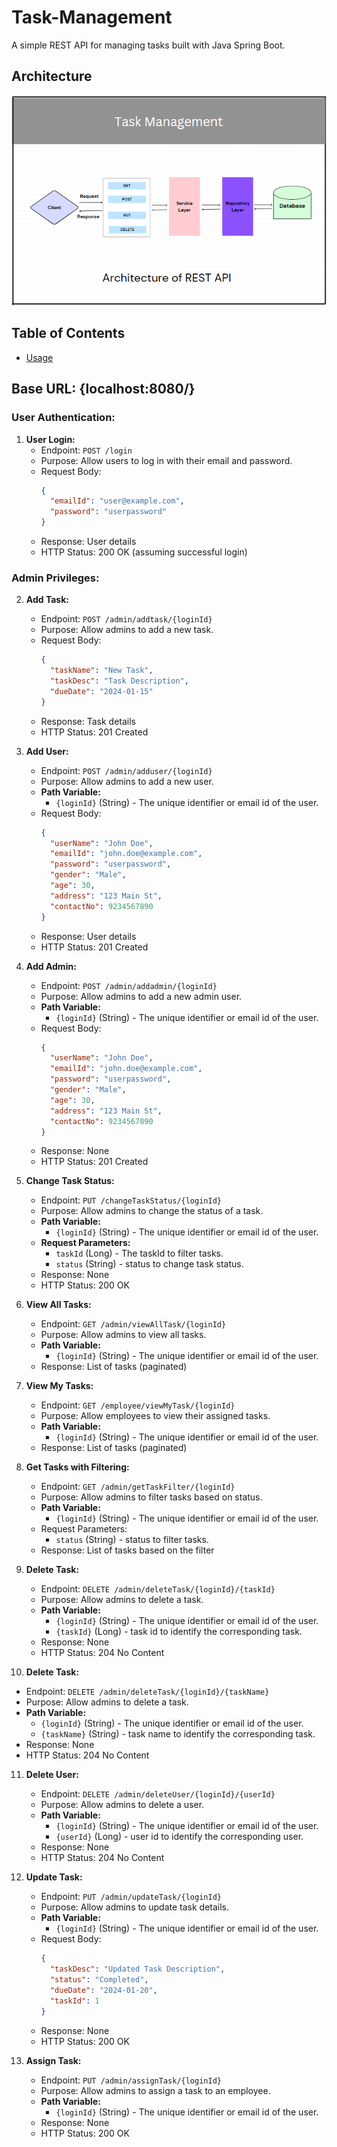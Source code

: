# Task-Management

A simple REST API for managing tasks built with Java Spring Boot.


## Architecture


![Architecture](https://github.com/Gokilan-13/Task-Management/blob/main/ArchitectureOfRestApi.PNG?raw=true)


## Table of Contents
- [Usage](#usage)


## Base URL: {localhost:8080/}

### User Authentication:

1. **User Login:**
   - Endpoint: `POST /login`
   - Purpose: Allow users to log in with their email and password.
   - Request Body:
     ```json
     {
       "emailId": "user@example.com",
       "password": "userpassword"
     }
     ```
   - Response: User details
   - HTTP Status: 200 OK (assuming successful login)

### Admin Privileges:

2. **Add Task:**
   - Endpoint: `POST /admin/addtask/{loginId}`
   - Purpose: Allow admins to add a new task.
   - Request Body:
     ```json
     {
       "taskName": "New Task",
       "taskDesc": "Task Description",
       "dueDate": "2024-01-15"
     }
     ```
   - Response: Task details
   - HTTP Status: 201 Created

3. **Add User:**
   - Endpoint: `POST /admin/adduser/{loginId}`
   - Purpose: Allow admins to add a new user.
   - **Path Variable:**
       - `{loginId}` (String) - The unique identifier or email id of the user.
   - Request Body:
     ```json
     {
       "userName": "John Doe",
       "emailId": "john.doe@example.com",
       "password": "userpassword",
       "gender": "Male",
       "age": 30,
       "address": "123 Main St",
       "contactNo": 9234567890
     }
     ```
   - Response: User details
   - HTTP Status: 201 Created

4. **Add Admin:**
   - Endpoint: `POST /admin/addadmin/{loginId}`
   - Purpose: Allow admins to add a new admin user.
   - **Path Variable:**
       - `{loginId}` (String) - The unique identifier or email id of the user.
   - Request Body:
     ```json
     {
       "userName": "John Doe",
       "emailId": "john.doe@example.com",
       "password": "userpassword",
       "gender": "Male",
       "age": 30,
       "address": "123 Main St",
       "contactNo": 9234567890
     }
     ```
   - Response: None
   - HTTP Status: 201 Created

5. **Change Task Status:**
   - Endpoint: `PUT /changeTaskStatus/{loginId}`
   - Purpose: Allow admins to change the status of a task.
   - **Path Variable:**
       - `{loginId}` (String) - The unique identifier or email id of the user.
   - **Request Parameters:**
       - `taskId` (Long) - The taskId to filter tasks.
       - `status` (String) - status to change task status.
   - Response: None
   - HTTP Status: 200 OK

6. **View All Tasks:**
   - Endpoint: `GET /admin/viewAllTask/{loginId}`
   - Purpose: Allow admins to view all tasks.
   - **Path Variable:**
       - `{loginId}` (String) - The unique identifier or email id of the user.
   - Response: List of tasks (paginated)

7. **View My Tasks:**
   - Endpoint: `GET /employee/viewMyTask/{loginId}`
   - Purpose: Allow employees to view their assigned tasks.
   - **Path Variable:**
       - `{loginId}` (String) - The unique identifier or email id of the user.
   - Response: List of tasks (paginated)

8. **Get Tasks with Filtering:**
   - Endpoint: `GET /admin/getTaskFilter/{loginId}`
   - Purpose: Allow admins to filter tasks based on status.
   - **Path Variable:**
       - `{loginId}` (String) - The unique identifier or email id of the user.
   - Request Parameters:
     - `status` (String) - status to filter tasks.
   - Response: List of tasks based on the filter

9. **Delete Task:**
   - Endpoint: `DELETE /admin/deleteTask/{loginId}/{taskId}`
   - Purpose: Allow admins to delete a task.
   - **Path Variable:**
       - `{loginId}` (String) - The unique identifier or email id of the user.
       - `{taskId}` (Long) - task id to identify the corresponding task.
   - Response: None
   - HTTP Status: 204 No Content

10. **Delete Task:**
   - Endpoint: `DELETE /admin/deleteTask/{loginId}/{taskName}`
   - Purpose: Allow admins to delete a task.
   - **Path Variable:**
       - `{loginId}` (String) - The unique identifier or email id of the user.
       - `{taskName}` (String) - task name to identify the corresponding task.
   - Response: None
   - HTTP Status: 204 No Content

11. **Delete User:**
    - Endpoint: `DELETE /admin/deleteUser/{loginId}/{userId}`
    - Purpose: Allow admins to delete a user.
    - **Path Variable:**
        - `{loginId}` (String) - The unique identifier or email id of the user.
        - `{userId}` (Long) - user id to identify the corresponding user.
    - Response: None
    - HTTP Status: 204 No Content

12. **Update Task:**
    - Endpoint: `PUT /admin/updateTask/{loginId}`
    - Purpose: Allow admins to update task details.
    - **Path Variable:**
        - `{loginId}` (String) - The unique identifier or email id of the user.
    - Request Body:
      ```json
      {
        "taskDesc": "Updated Task Description",
        "status": "Completed",
        "dueDate": "2024-01-20",
        "taskId": 1
      }
      ```
    - Response: None
    - HTTP Status: 200 OK

13. **Assign Task:**
    - Endpoint: `PUT /admin/assignTask/{loginId}`
    - Purpose: Allow admins to assign a task to an employee.
    - **Path Variable:**
        - `{loginId}` (String) - The unique identifier or email id of the user.
    - Response: None
    - HTTP Status: 200 OK
